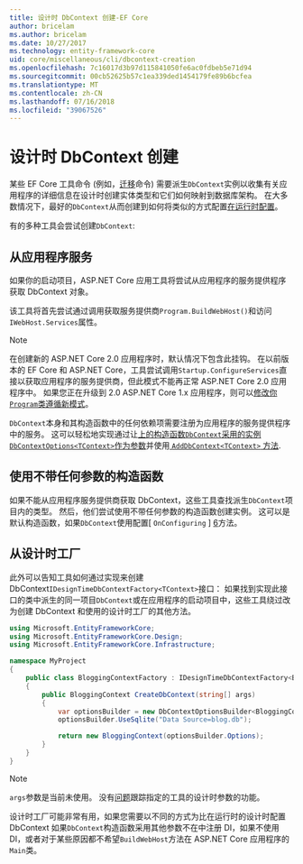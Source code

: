 ```yaml
---
title: 设计时 DbContext 创建-EF Core
author: bricelam
ms.author: bricelam
ms.date: 10/27/2017
ms.technology: entity-framework-core
uid: core/miscellaneous/cli/dbcontext-creation
ms.openlocfilehash: 7c16017d3b97d115841050fe6ac0fdbeb5e71d94
ms.sourcegitcommit: 00cb52625b57c1ea339ded1454179fe89b6bcfea
ms.translationtype: MT
ms.contentlocale: zh-CN
ms.lasthandoff: 07/16/2018
ms.locfileid: "39067526"
---
```

<a name="design-time-dbcontext-creation"></a>设计时 DbContext 创建
==============================
某些 EF Core 工具命令 (例如，[迁移][ 1]命令) 需要派生`DbContext`实例以收集有关应用程序的详细信息在设计时创建实体类型和它们如何映射到数据库架构。 在大多数情况下，最好的`DbContext`从而创建到如何将类似的方式配置[在运行时配置][2]。

有的多种工具会尝试创建`DbContext`:

<a name="from-application-services"></a>从应用程序服务
-------------------------
如果你的启动项目，ASP.NET Core 应用工具将尝试从应用程序的服务提供程序获取 DbContext 对象。

该工具将首先尝试通过调用获取服务提供商`Program.BuildWebHost()`和访问`IWebHost.Services`属性。

> [!NOTE]
> 在创建新的 ASP.NET Core 2.0 应用程序时，默认情况下包含此挂钩。 在以前版本的 EF Core 和 ASP.NET Core，工具尝试调用`Startup.ConfigureServices`直接以获取应用程序的服务提供商，但此模式不能再正常 ASP.NET Core 2.0 应用程序中。 如果您正在升级到 2.0 ASP.NET Core 1.x 应用程序，则可以[修改你`Program`类遵循新模式][3]。

`DbContext`本身和其构造函数中的任何依赖项需要注册为应用程序的服务提供程序中的服务。 这可以轻松地实现通过让[上的构造函数`DbContext`采用的实例`DbContextOptions<TContext>`作为参数][ 4]并使用[ `AddDbContext<TContext>` 方法][5].

<a name="using-a-constructor-with-no-parameters"></a>使用不带任何参数的构造函数
--------------------------------------
如果不能从应用程序服务提供商获取 DbContext，这些工具查找派生`DbContext`项目内的类型。 然后，他们尝试使用不带任何参数的构造函数创建实例。 这可以是默认构造函数，如果`DbContext`使用配置[ `OnConfiguring` ] [ 6]方法。

<a name="from-a-design-time-factory"></a>从设计时工厂
--------------------------
此外可以告知工具如何通过实现来创建 DbContext`IDesignTimeDbContextFactory<TContext>`接口： 如果找到实现此接口的类中派生的同一项目`DbContext`或在应用程序的启动项目中，这些工具绕过改为创建 DbContext 和使用的设计时工厂的其他方法。

``` csharp
using Microsoft.EntityFrameworkCore;
using Microsoft.EntityFrameworkCore.Design;
using Microsoft.EntityFrameworkCore.Infrastructure;

namespace MyProject
{
    public class BloggingContextFactory : IDesignTimeDbContextFactory<BloggingContext>
    {
        public BloggingContext CreateDbContext(string[] args)
        {
            var optionsBuilder = new DbContextOptionsBuilder<BloggingContext>();
            optionsBuilder.UseSqlite("Data Source=blog.db");

            return new BloggingContext(optionsBuilder.Options);
        }
    }
}
```

> [!NOTE]
> `args`参数是当前未使用。 没有[问题][ 7]跟踪指定的工具的设计时参数的功能。

设计时工厂可能非常有用，如果您需要以不同的方式为比在运行时的设计时配置 DbContext 如果`DbContext`构造函数采用其他参数不在中注册 DI，如果不使用 DI，或者对于某些原因都不希望`BuildWebHost`方法在 ASP.NET Core 应用程序的`Main`类。

  [1]: xref:core/managing-schemas/migrations/index
  [2]: xref:core/miscellaneous/configuring-dbcontext
  [3]: https://docs.microsoft.com/aspnet/core/migration/1x-to-2x/#update-main-method-in-programcs
  [4]: xref:core/miscellaneous/configuring-dbcontext#constructor-argument
  [5]: xref:core/miscellaneous/configuring-dbcontext#using-dbcontext-with-dependency-injection
  [6]: xref:core/miscellaneous/configuring-dbcontext#onconfiguring
  [7]: https://github.com/aspnet/EntityFrameworkCore/issues/8332

